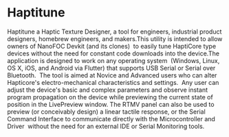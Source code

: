 # Haptitune
Haptitune a Haptic Texture Designer, a tool for engineers, industrial product designers, homebrew engineers, and makers.This utility is intended to allow owners of NanoFOC Devkit (and its clones)  to easily tune HaptiCore type devices without the need for constant code downloads into the device.The application is designed to work on any operating system  (Windows, Linux, OS X, iOS, and Android via Flutter) that supports USB Serial or Serial over Bluetooth.  The tool is aimed at Novice and Advanced users who can alter Hapticore's electro-mechanical characteristics and settings.  Any user can adjust the device's basic and complex parameters and observe instant program propagation on the device while previewing the current state of position in the LivePreview window. The RTMV panel can also be used to preview (or conceivably design) a linear tactile response, or the Serial Command Interface to communicate directly with the Microcontroller and Driver  without the need for an external IDE or Serial Monitoring tools.
